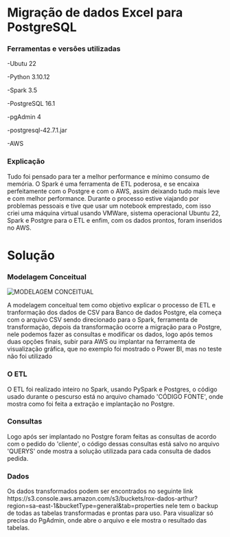 # Migração de dados Excel para PostgreSQL

<h3> Ferramentas e versôes utilizadas </h3>

  <p>-Ubutu 22</p>
  <p>-Python 3.10.12</p>
  <p>-Spark 3.5</p>
  <p>-PostgreSQL 16.1</p>
  <p>-pgAdmin 4</p>
  <p>-postgresql-42.7.1.jar</p>
  <p>-AWS</p>

<h3> Explicação </h3>

  <p> Tudo foi pensado para ter a melhor performance e mínimo consumo de memória. O Spark é uma ferramenta de ETL poderosa, e se encaixa perfeitamente com o Postgre e com o AWS, assim deixando tudo mais leve e com melhor performance. Durante o processo estive viajando por problemas pessoais e tive que usar um notebook emprestado, com isso criei uma máquina virtual usando VMWare, sistema operacional Ubuntu 22, Spark e Postgre para o ETL e enfim, com os dados prontos, foram inseridos no AWS. </p>

  # Solução

  <h3> Modelagem Conceitual </h3>

![MODELAGEM CONCEITUAL](https://github.com/KnightAlmeida/Teste-Rox/assets/94095714/7b7c0cef-d694-4d76-833e-786b6f8c6437)

<p> A modelagem conceitual tem como objetivo explicar o processo de ETL e tranformação dos dados de CSV para Banco de dados Postgre, ela começa com o arquivo CSV sendo direcionado para o Spark, ferramenta de transformação, depois da transformação ocorre a migração para o Postgre, nele podemos fazer as consultas e modificar os dados, logo após temos duas opções finais, subir para AWS ou implantar na ferramenta de visualização gráfica, que no exemplo foi mostrado o Power BI, mas no teste não foi utilizado</p>

  <h3> O ETL </h3>

  <p> O ETL foi realizado inteiro no Spark, usando PySpark e Postgres, o código usado durante o pescurso está no arquivo chamado 'CÓDIGO FONTE', onde mostra como foi feita a extração e implantação no Postgre.</p>

  <h3> Consultas </h3>

  <p> Logo após ser implantado no Postgre foram feitas as consultas de acordo com o pedido do 'cliente', o código dessas consultas está salvo no arquivo 'QUERYS' onde mostra a solução utilizada para cada consulta de dados pedida. </p>

  <h3> Dados </h3>

  <p> Os dados transformados podem ser encontrados no seguinte link https://s3.console.aws.amazon.com/s3/buckets/rox-dados-arthur?region=sa-east-1&bucketType=general&tab=properties nele tem o backup de todas as tabelas transformadas e prontas para uso. Para visualizar só precisa do PgAdmin, onde abre o arquivo e ele mostra o resultado das tabelas. </p> 
